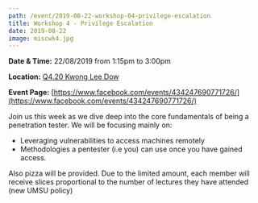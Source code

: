 ```yaml
---
path: /event/2019-08-22-workshop-04-privilege-escalation
title: Workshop 4 - Privilege Escalation
date: 2019-08-22
image: miscwk4.jpg
---
```


**Date & Time:** 22/08/2019 from 1:15pm to 3:00pm

**Location:** [Q4.20 Kwong Lee Dow](https://maps.unimelb.edu.au/parkville/building/263)

**Event Page:** [https://www.facebook.com/events/434247690771726/](https://www.facebook.com/events/434247690771726/)


Join us this week as we dive deep into the core fundamentals of being a penetration tester. 
We will be focusing mainly on:
- Leveraging vulnerabilities to access machines remotely
- Methodologies a pentester (i.e you) can use once you have gained access.

Also pizza will be provided. Due to the limited amount, each member will receive slices proportional to the number of lectures they have attended (new UMSU policy)